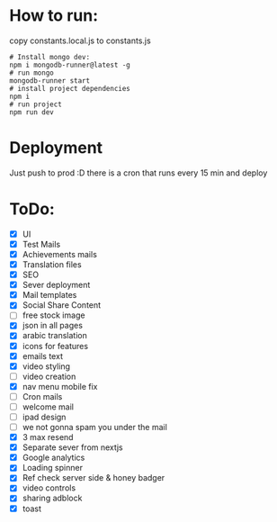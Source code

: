 # How to run:
copy constants.local.js to constants.js
```
# Install mongo dev:
npm i mongodb-runner@latest -g
# run mongo
mongodb-runner start
# install project dependencies
npm i
# run project
npm run dev
```

# Deployment
Just push to prod :D
there is a cron that runs every 15 min and deploy

# ToDo:
- [X] UI
- [x] Test Mails
- [X] Achievements mails
- [X] Translation files
- [X] SEO
- [X] Sever deployment
- [X] Mail templates
- [X] Social Share Content
- [ ] free stock image
- [X] json in all pages
- [X] arabic translation
- [X] icons for features
- [X] emails text
- [X] video styling
- [ ] video creation
- [X] nav menu mobile fix
- [ ] Cron mails
- [ ] welcome mail
- [ ] ipad design 
- [ ] we not gonna spam you under the mail
- [X] 3 max resend
- [X] Separate sever from nextjs
- [X] Google analytics
- [X] Loading spinner
- [X] Ref check server side & honey badger
- [X] video controls
- [X] sharing adblock
- [X] toast
